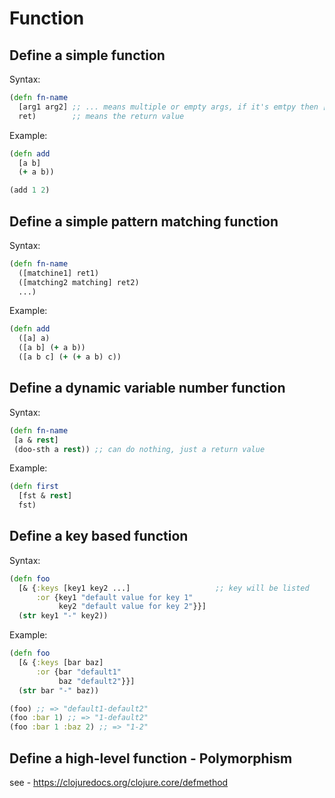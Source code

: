 # Function

## Define a simple function

Syntax:

```clj
(defn fn-name
  [arg1 arg2] ;; ... means multiple or empty args, if it's emtpy then []
  ret)        ;; means the return value
```

Example:

```clj
(defn add
  [a b]
  (+ a b))

(add 1 2)
```

## Define a simple pattern matching function

Syntax:

```clj
(defn fn-name
  ([matchine1] ret1)
  ([matching2 matching] ret2)
  ...)
```

Example:

```clj
(defn add
  ([a] a)
  ([a b] (+ a b))
  ([a b c] (+ (+ a b) c))
```

## Define a dynamic variable number function

Syntax:

```clj
(defn fn-name
 [a & rest]
 (doo-sth a rest)) ;; can do nothing, just a return value
```

Example:

```clj
(defn first
  [fst & rest]
  fst)
```

## Define a key based function

Syntax:

```clj
(defn foo
  [& {:keys [key1 key2 ...]                   ;; key will be listed
      :or {key1 "default value for key 1"
           key2 "default value for key 2"}}]
  (str key1 "-" key2)) 
```

Example:

```clj
(defn foo
  [& {:keys [bar baz]
      :or {bar "default1"
           baz "default2"}}]
  (str bar "-" baz))

(foo) ;; => "default1-default2"
(foo :bar 1) ;; => "1-default2"
(foo :bar 1 :baz 2) ;; => "1-2"
```

## Define a high-level function - Polymorphism

see - https://clojuredocs.org/clojure.core/defmethod

